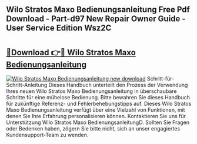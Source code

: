 ## Wilo Stratos Maxo Bedienungsanleitung Free Pdf Download - Part-d97 New Repair Owner Guide - User Service Edition Wsz2C

# <h2><a href="http://df454e.blite.top/?on=Wilo+Stratos+Maxo+Bedienungsanleitung">🔗Download 👉🔴 Wilo Stratos Maxo Bedienungsanleitung</a></h2>

[![Wilo Stratos Maxo Bedienungsanleitung new download](https://i.imgur.com/lujVjoI.png)](http://df454e.blite.top/?on=Wilo+Stratos+Maxo+Bedienungsanleitung)
Schritt-für-Schritt-Anleitung Dieses Handbuch unterteilt den Prozess der Verwendung Ihres neuen Wilo Stratos Maxo Bedienungsanleitung in überschaubare Schritte für eine mühelose Bedienung. Bitte bewahren Sie dieses Handbuch für zukünftige Referenz- und Fehlerbehebungstipps auf. Dieses Wilo Stratos Maxo Bedienungsanleitung verfügt über eine Vielzahl von Funktionen, mit denen Sie Ihre Erfahrung personalisieren können. Kontaktieren Sie uns für Unterstützung Wilo Stratos Maxo BedienungsanleitungD. Sollten Sie Fragen oder Bedenken haben, zögern Sie bitte nicht, sich an unser engagiertes Kundensupport-Team zu wenden.

